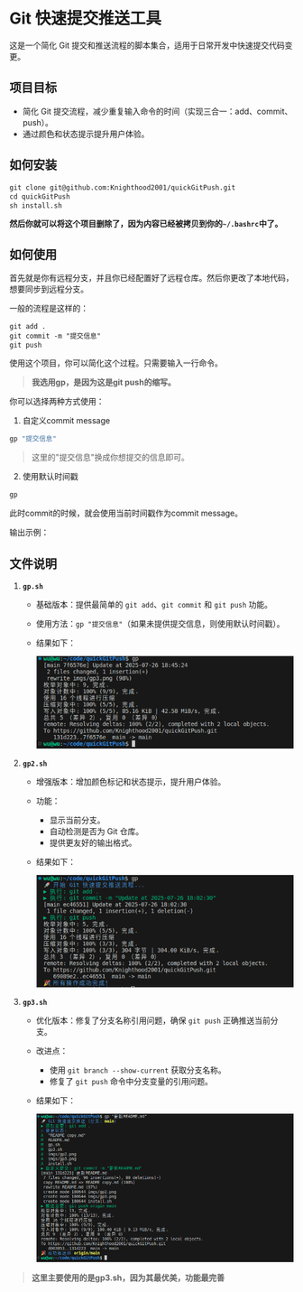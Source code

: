 
# Git 快速提交推送工具

这是一个简化 Git 提交和推送流程的脚本集合，适用于日常开发中快速提交代码变更。

## 项目目标
- 简化 Git 提交流程，减少重复输入命令的时间（实现三合一：add、commit、push）。
- 通过颜色和状态提示提升用户体验。

## 如何安装

```shell
git clone git@github.com:Knighthood2001/quickGitPush.git
cd quickGitPush
sh install.sh
```
**然后你就可以将这个项目删除了，因为内容已经被拷贝到你的`~/.bashrc`中了。**

## 如何使用

首先就是你有远程分支，并且你已经配置好了远程仓库。然后你更改了本地代码，想要同步到远程分支。

一般的流程是这样的：
```shell
git add .
git commit -m "提交信息"
git push
```

使用这个项目，你可以简化这个过程。只需要输入一行命令。

> **我选用gp，是因为这是git push的缩写。**

你可以选择两种方式使用：
1. 自定义commit message

```bash
gp "提交信息"
```

> 这里的"提交信息"换成你想提交的信息即可。

2. 使用默认时间戳

```bash
gp
```

此时commit的时候，就会使用当前时间戳作为commit message。

输出示例：


## 文件说明

1. **`gp.sh`**
   - 基础版本：提供最简单的 `git add`、`git commit` 和 `git push` 功能。
   - 使用方法：`gp "提交信息"`（如果未提供提交信息，则使用默认时间戳）。
   - 结果如下：
   
      ![gp](imgs/gp.png)
2. **`gp2.sh`**
   - 增强版本：增加颜色标记和状态提示，提升用户体验。
   - 功能：
     - 显示当前分支。
     - 自动检测是否为 Git 仓库。
     - 提供更友好的输出格式。
   - 结果如下：

      ![gp2](imgs/gp2.png)

3. **`gp3.sh`**
   - 优化版本：修复了分支名称引用问题，确保 `git push` 正确推送当前分支。
   - 改进点：
     - 使用 `git branch --show-current` 获取分支名称。
     - 修复了 `git push` 命令中分支变量的引用问题。
   - 结果如下：

      ![gp3](imgs/gp3.png)


> **这里主要使用的是gp3.sh，因为其最优美，功能最完善**



